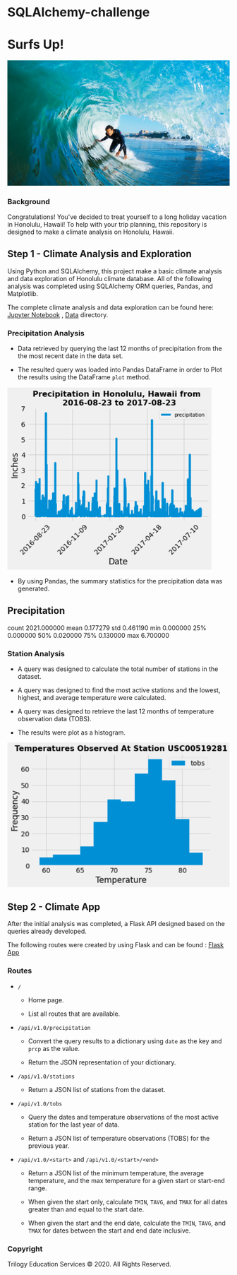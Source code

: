 # SQLAlchemy-challenge

# Surfs Up!

![surfs-up.png](Images/surfs-up.png)

### Background

Congratulations! You've decided to treat yourself to a long holiday vacation in Honolulu, Hawaii! To help with your trip planning, this repository is designed to make a climate analysis on Honolulu, Hawaii.

## Step 1 - Climate Analysis and Exploration

Using Python and SQLAlchemy, this project make a basic climate analysis and data exploration of Honolulu climate database. All of the following analysis was completed using SQLAlchemy ORM queries, Pandas, and Matplotlib. 

The complete climate analysis and data exploration can be found here:  [Jupyter Notebook](climate.ipynb) , [Data](/Resources) directory.

### Precipitation Analysis

* Data retrieved by querying the last 12 months of precipitation from the the most recent date in the data set.

* The resulted query was loaded into Pandas DataFrame in order to Plot the results using the DataFrame `plot` method.

![Precipitation](Images/OneYearPrecipitation.png)


* By using Pandas, the summary statistics for the precipitation data was generated.

Precipitation
-------------------
count	2021.000000
mean	0.177279
std	    0.461190
min 	0.000000
25%	    0.000000
50%	    0.020000
75%	    0.130000
max	    6.700000


### Station Analysis

* A query was designed to calculate the total number of stations in the dataset.

* A query was designed to find the most active stations and the lowest, highest, and average temperature were calculated.

* A query was designed to retrieve the last 12 months of temperature observation data (TOBS).

* The results were plot as a histogram.

![Histogram](Images/StationHistogram.png)

## Step 2 - Climate App

After the initial analysis was completed, a Flask API designed based on the queries already developed.

The following routes were created by using Flask and can be found : [Flask App](app.py)

### Routes

* `/`

  * Home page.

  * List all routes that are available.

* `/api/v1.0/precipitation`

  * Convert the query results to a dictionary using `date` as the key and `prcp` as the value.

  * Return the JSON representation of your dictionary.

* `/api/v1.0/stations`

  * Return a JSON list of stations from the dataset.

* `/api/v1.0/tobs`
  * Query the dates and temperature observations of the most active station for the last year of data.

  * Return a JSON list of temperature observations (TOBS) for the previous year.

* `/api/v1.0/<start>` and `/api/v1.0/<start>/<end>`

  * Return a JSON list of the minimum temperature, the average temperature, and the max temperature for a given start or start-end range.

  * When given the start only, calculate `TMIN`, `TAVG`, and `TMAX` for all dates greater than and equal to the start date.

  * When given the start and the end date, calculate the `TMIN`, `TAVG`, and `TMAX` for dates between the start and end date inclusive.


### Copyright

Trilogy Education Services © 2020. All Rights Reserved.


